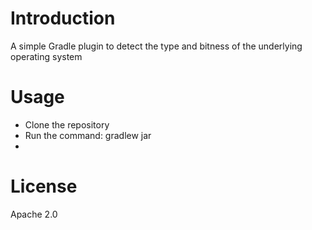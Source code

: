 # Introduction
A simple Gradle plugin to detect the type and bitness of the underlying operating system
# Usage
- Clone the repository
- Run the command: gradlew jar
-
# License
Apache 2.0
